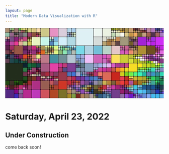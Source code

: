 ```yaml
---
layout: page
title: "Modern Data Visualization with R"
---
```


![](mosaic.jpg)
# Saturday, April 23, 2022
## Under Construction

come back soon!
